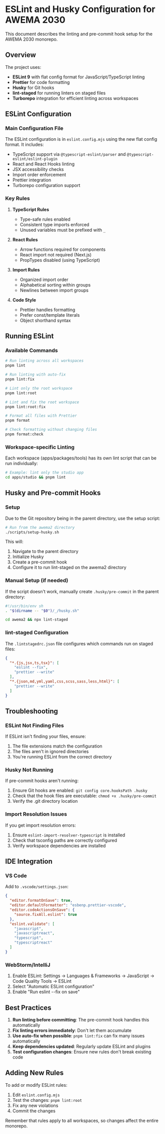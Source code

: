 # ESLint and Husky Configuration for AWEMA 2030

This document describes the linting and pre-commit hook setup for the AWEMA 2030 monorepo.

## Overview

The project uses:
- **ESLint 9** with flat config format for JavaScript/TypeScript linting
- **Prettier** for code formatting
- **Husky** for Git hooks
- **lint-staged** for running linters on staged files
- **Turborepo** integration for efficient linting across workspaces

## ESLint Configuration

### Main Configuration File

The ESLint configuration is in `eslint.config.mjs` using the new flat config format. It includes:

- TypeScript support via `@typescript-eslint/parser` and `@typescript-eslint/eslint-plugin`
- React and React Hooks linting
- JSX accessibility checks
- Import order enforcement
- Prettier integration
- Turborepo configuration support

### Key Rules

1. **TypeScript Rules**
   - Type-safe rules enabled
   - Consistent type imports enforced
   - Unused variables must be prefixed with `_`

2. **React Rules**
   - Arrow functions required for components
   - React import not required (Next.js)
   - PropTypes disabled (using TypeScript)

3. **Import Rules**
   - Organized import order
   - Alphabetical sorting within groups
   - Newlines between import groups

4. **Code Style**
   - Prettier handles formatting
   - Prefer const/template literals
   - Object shorthand syntax

## Running ESLint

### Available Commands

```bash
# Run linting across all workspaces
pnpm lint

# Run linting with auto-fix
pnpm lint:fix

# Lint only the root workspace
pnpm lint:root

# Lint and fix the root workspace
pnpm lint:root:fix

# Format all files with Prettier
pnpm format

# Check formatting without changing files
pnpm format:check
```

### Workspace-specific Linting

Each workspace (apps/packages/tools) has its own lint script that can be run individually:

```bash
# Example: lint only the studio app
cd apps/studio && pnpm lint
```

## Husky and Pre-commit Hooks

### Setup

Due to the Git repository being in the parent directory, use the setup script:

```bash
# Run from the awema2 directory
./scripts/setup-husky.sh
```

This will:
1. Navigate to the parent directory
2. Initialize Husky
3. Create a pre-commit hook
4. Configure it to run lint-staged on the awema2 directory

### Manual Setup (if needed)

If the script doesn't work, manually create `.husky/pre-commit` in the parent directory:

```bash
#!/usr/bin/env sh
. "$(dirname -- "$0")/_/husky.sh"

cd awema2 && npx lint-staged
```

### lint-staged Configuration

The `.lintstagedrc.json` file configures which commands run on staged files:

```json
{
  "*.{js,jsx,ts,tsx}": [
    "eslint --fix",
    "prettier --write"
  ],
  "*.{json,md,yml,yaml,css,scss,sass,less,html}": [
    "prettier --write"
  ]
}
```

## Troubleshooting

### ESLint Not Finding Files

If ESLint isn't finding your files, ensure:
1. The file extensions match the configuration
2. The files aren't in ignored directories
3. You're running ESLint from the correct directory

### Husky Not Running

If pre-commit hooks aren't running:
1. Ensure Git hooks are enabled: `git config core.hooksPath .husky`
2. Check that the hook files are executable: `chmod +x .husky/pre-commit`
3. Verify the .git directory location

### Import Resolution Issues

If you get import resolution errors:
1. Ensure `eslint-import-resolver-typescript` is installed
2. Check that tsconfig paths are correctly configured
3. Verify workspace dependencies are installed

## IDE Integration

### VS Code

Add to `.vscode/settings.json`:

```json
{
  "editor.formatOnSave": true,
  "editor.defaultFormatter": "esbenp.prettier-vscode",
  "editor.codeActionsOnSave": {
    "source.fixAll.eslint": true
  },
  "eslint.validate": [
    "javascript",
    "javascriptreact",
    "typescript",
    "typescriptreact"
  ]
}
```

### WebStorm/IntelliJ

1. Enable ESLint: Settings → Languages & Frameworks → JavaScript → Code Quality Tools → ESLint
2. Select "Automatic ESLint configuration"
3. Enable "Run eslint --fix on save"

## Best Practices

1. **Run linting before committing**: The pre-commit hook handles this automatically
2. **Fix linting errors immediately**: Don't let them accumulate
3. **Use auto-fix when possible**: `pnpm lint:fix` can fix many issues automatically
4. **Keep dependencies updated**: Regularly update ESLint and plugins
5. **Test configuration changes**: Ensure new rules don't break existing code

## Adding New Rules

To add or modify ESLint rules:

1. Edit `eslint.config.mjs`
2. Test the changes: `pnpm lint:root`
3. Fix any new violations
4. Commit the changes

Remember that rules apply to all workspaces, so changes affect the entire monorepo.